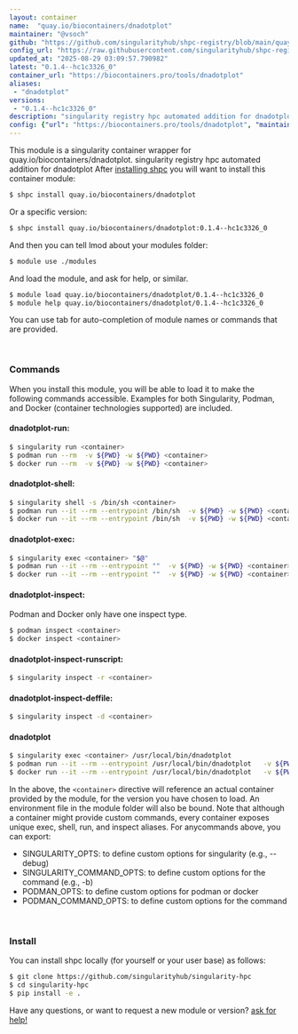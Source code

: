 ```yaml
---
layout: container
name:  "quay.io/biocontainers/dnadotplot"
maintainer: "@vsoch"
github: "https://github.com/singularityhub/shpc-registry/blob/main/quay.io/biocontainers/dnadotplot/container.yaml"
config_url: "https://raw.githubusercontent.com/singularityhub/shpc-registry/main/quay.io/biocontainers/dnadotplot/container.yaml"
updated_at: "2025-08-29 03:09:57.790982"
latest: "0.1.4--hc1c3326_0"
container_url: "https://biocontainers.pro/tools/dnadotplot"
aliases:
 - "dnadotplot"
versions:
 - "0.1.4--hc1c3326_0"
description: "singularity registry hpc automated addition for dnadotplot"
config: {"url": "https://biocontainers.pro/tools/dnadotplot", "maintainer": "@vsoch", "description": "singularity registry hpc automated addition for dnadotplot", "latest": {"0.1.4--hc1c3326_0": "sha256:ca1fb41b447d19c0b79843e1489891f651bebc6c5602b52d4d977121f2ef50cf"}, "tags": {"0.1.4--hc1c3326_0": "sha256:ca1fb41b447d19c0b79843e1489891f651bebc6c5602b52d4d977121f2ef50cf"}, "docker": "quay.io/biocontainers/dnadotplot", "aliases": {"dnadotplot": "/usr/local/bin/dnadotplot"}}
---
```


This module is a singularity container wrapper for quay.io/biocontainers/dnadotplot.
singularity registry hpc automated addition for dnadotplot
After [installing shpc](#install) you will want to install this container module:


```bash
$ shpc install quay.io/biocontainers/dnadotplot
```

Or a specific version:

```bash
$ shpc install quay.io/biocontainers/dnadotplot:0.1.4--hc1c3326_0
```

And then you can tell lmod about your modules folder:

```bash
$ module use ./modules
```

And load the module, and ask for help, or similar.

```bash
$ module load quay.io/biocontainers/dnadotplot/0.1.4--hc1c3326_0
$ module help quay.io/biocontainers/dnadotplot/0.1.4--hc1c3326_0
```

You can use tab for auto-completion of module names or commands that are provided.

<br>

### Commands

When you install this module, you will be able to load it to make the following commands accessible.
Examples for both Singularity, Podman, and Docker (container technologies supported) are included.

#### dnadotplot-run:

```bash
$ singularity run <container>
$ podman run --rm  -v ${PWD} -w ${PWD} <container>
$ docker run --rm  -v ${PWD} -w ${PWD} <container>
```

#### dnadotplot-shell:

```bash
$ singularity shell -s /bin/sh <container>
$ podman run --it --rm --entrypoint /bin/sh  -v ${PWD} -w ${PWD} <container>
$ docker run --it --rm --entrypoint /bin/sh  -v ${PWD} -w ${PWD} <container>
```

#### dnadotplot-exec:

```bash
$ singularity exec <container> "$@"
$ podman run --it --rm --entrypoint ""  -v ${PWD} -w ${PWD} <container> "$@"
$ docker run --it --rm --entrypoint ""  -v ${PWD} -w ${PWD} <container> "$@"
```

#### dnadotplot-inspect:

Podman and Docker only have one inspect type.

```bash
$ podman inspect <container>
$ docker inspect <container>
```

#### dnadotplot-inspect-runscript:

```bash
$ singularity inspect -r <container>
```

#### dnadotplot-inspect-deffile:

```bash
$ singularity inspect -d <container>
```


#### dnadotplot

```bash
$ singularity exec <container> /usr/local/bin/dnadotplot
$ podman run --it --rm --entrypoint /usr/local/bin/dnadotplot   -v ${PWD} -w ${PWD} <container> -c " $@"
$ docker run --it --rm --entrypoint /usr/local/bin/dnadotplot   -v ${PWD} -w ${PWD} <container> -c " $@"
```



In the above, the `<container>` directive will reference an actual container provided
by the module, for the version you have chosen to load. An environment file in the
module folder will also be bound. Note that although a container
might provide custom commands, every container exposes unique exec, shell, run, and
inspect aliases. For anycommands above, you can export:

 - SINGULARITY_OPTS: to define custom options for singularity (e.g., --debug)
 - SINGULARITY_COMMAND_OPTS: to define custom options for the command (e.g., -b)
 - PODMAN_OPTS: to define custom options for podman or docker
 - PODMAN_COMMAND_OPTS: to define custom options for the command

<br>

### Install

You can install shpc locally (for yourself or your user base) as follows:

```bash
$ git clone https://github.com/singularityhub/singularity-hpc
$ cd singularity-hpc
$ pip install -e .
```

Have any questions, or want to request a new module or version? [ask for help!](https://github.com/singularityhub/singularity-hpc/issues)